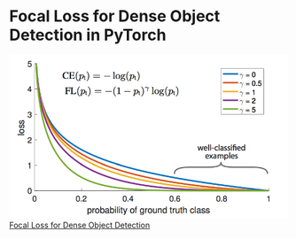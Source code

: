 # Focal Loss for Dense Object Detection in PyTorch
![focal loss](images/focal_loss.png)
[Focal Loss for Dense Object Detection](https://arxiv.org/pdf/1708.02002.pdf)
